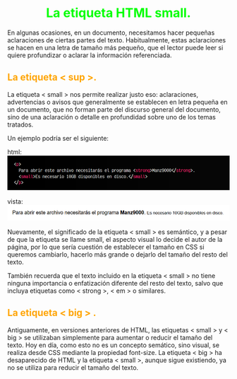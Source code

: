 # <span style="color:lime"><center>La etiqueta HTML small.<center></center></span>

En algunas ocasiones, en un documento, necesitamos hacer pequeñas aclaraciones de ciertas partes del texto. Habitualmente, estas aclaraciones se hacen en una letra de tamaño más pequeño, que el lector puede leer si quiere profundizar o aclarar la información referenciada.

## <span style="color:orange">La etiqueta < sup >.</span>
La etiqueta < small > nos permite realizar justo eso: aclaraciones, advertencias o avisos que generalmente se establecen en letra pequeña en un documento, que no forman parte del discurso general del documento, sino de una aclaración o detalle en profundidad sobre uno de los temas tratados.

Un ejemplo podría ser el siguiente:

html:
![alt text](./imagenes-la-etiqueta-html-small/image.png)

vista:
![alt text](imagenes-la-etiqueta-html-small/image-1.png)

Nuevamente, el significado de la etiqueta < small > es semántico, y a pesar de que la etiqueta se llame small, el aspecto visual lo decide el autor de la página, por lo que sería cuestión de establecer el tamaño en CSS si queremos cambiarlo, hacerlo más grande o dejarlo del tamaño del resto del texto.

También recuerda que el texto incluido en la etiqueta < small > no tiene ninguna importancia o enfatización diferente del resto del texto, salvo que incluya etiquetas como < strong >, < em > o similares.

## <span style="color:orange">La etiqueta < big > .</span>
Antiguamente, en versiones anteriores de HTML, las etiquetas < small > y < big > se utilizaban simplemente para aumentar o reducir el tamaño del texto. Hoy en día, como esto no es un concepto semático, sino visual, se realiza desde CSS mediante la propiedad font-size. La etiqueta < big > ha desaparecido de HTML y la etiqueta < small >, aunque sigue existiendo, ya no se utiliza para reducir el tamaño del texto.

